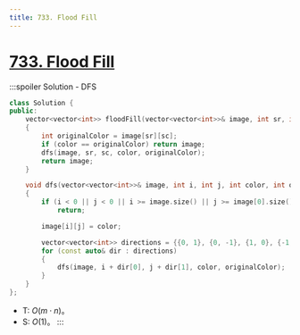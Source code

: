 ```yaml
---
title: 733. Flood Fill
---
```


# [733\. Flood Fill](https://leetcode.com/problems/flood-fill/)

:::spoiler Solution - DFS
```cpp
class Solution {
public:
    vector<vector<int>> floodFill(vector<vector<int>>& image, int sr, int sc, int color)
    {
        int originalColor = image[sr][sc];
        if (color == originalColor) return image;
        dfs(image, sr, sc, color, originalColor);
        return image;
    }

    void dfs(vector<vector<int>>& image, int i, int j, int color, int originalColor)
    {
        if (i < 0 || j < 0 || i >= image.size() || j >= image[0].size() || image[i][j] == color || image[i][j] != originalColor)
            return;

        image[i][j] = color;

        vector<vector<int>> directions = {{0, 1}, {0, -1}, {1, 0}, {-1, 0}};
        for (const auto& dir : directions)
        {
            dfs(image, i + dir[0], j + dir[1], color, originalColor);
        }
    }
};
```
- T: $O(m \cdot n)$。
- S: $O(1)$。
:::
